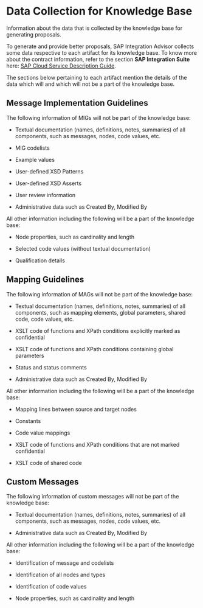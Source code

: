 <!-- loioe5bd17fbb36242e0bf621a9e0953f9a0 -->

# Data Collection for Knowledge Base

Information about the data that is collected by the knowledge base for generating proposals.

To generate and provide better proposals, SAP Integration Advisor collects some data respective to each artifact for its knowledge base. To know more about the contract information, refer to the section **SAP Integration Suite** here: [SAP Cloud Service Description Guide](https://cloudplatform.sap.com/support/service-description.html#section_11).

The sections below pertaining to each artifact mention the details of the data which will and which will not be a part of the knowledge base.



<a name="loioe5bd17fbb36242e0bf621a9e0953f9a0__section_r4g_lqz_jbc"/>

## Message Implementation Guidelines

The following information of MIGs will not be part of the knowledge base:

-   Textual documentation \(names, definitions, notes, summaries\) of all components, such as messages, nodes, code values, etc.

-   MIG codelists
-   Example values
-   User-defined XSD Patterns
-   User-defined XSD Asserts
-   User review information
-   Administrative data such as Created By, Modified By

All other information including the following will be a part of the knowledge base:

-   Node properties, such as cardinality and length

-   Selected code values \(without textual documentation\)
-   Qualification details



<a name="loioe5bd17fbb36242e0bf621a9e0953f9a0__section_jz4_cvz_jbc"/>

## Mapping Guidelines

The following information of MAGs will not be part of the knowledge base:

-   Textual documentation \(names, definitions, notes, summaries\) of all components, such as mapping elements, global parameters, shared code, code values, etc.

-   XSLT code of functions and XPath conditions explicitly marked as confidential
-   XSLT code of functions and XPath conditions containing global parameters
-   Status and status comments
-   Administrative data such as Created By, Modified By

All other information including the following will be a part of the knowledge base:

-   Mapping lines between source and target nodes

-   Constants
-   Code value mappings
-   XSLT code of functions and XPath conditions that are not marked confidential
-   XSLT code of shared code



<a name="loioe5bd17fbb36242e0bf621a9e0953f9a0__section_w3t_qwz_jbc"/>

## Custom Messages

The following information of custom messages will not be part of the knowledge base:

-   Textual documentation \(names, definitions, notes, summaries\) of all components, such as messages, nodes, code values, etc.

-   Administrative data such as Created By, Modified By

All other information including the following will be a part of the knowledge base:

-   Identification of message and codelists

-   Identification of all nodes and types
-   Identification of code values
-   Node properties, such as cardinality and length

